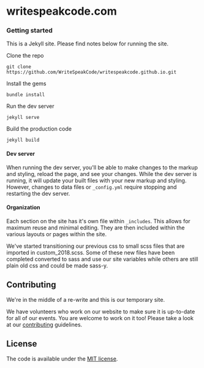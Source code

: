 # writespeakcode.com

### Getting started

This is a Jekyll site. Please find notes below for running the site.

Clone the repo
```
git clone https://github.com/WriteSpeakCode/writespeakcode.github.io.git
```

Install the gems
```
bundle install
```

Run the dev server
```
jekyll serve
```

Build the production code
```
jekyll build
```


#### Dev server
When running the dev server, you'll be able to make changes to the markup and styling, reload the page, and see your changes. While the dev server is running, it will update your built files with your new markup and styling. However, changes to data files or `_config.yml` require stopping and restarting the dev server.

#### Organization
Each section on the site has it's own file within `_includes`. This allows for maximum reuse and minimal editing. They are then included within the various layouts or pages within the site.

We've started transitioning our previous css to small scss files that are imported in custom_2018.scss. Some of these new files have been completed converted to sass and use our site variables while others are still plain old css and could be made sass-y.

## Contributing

We're in the middle of a re-write and this is our temporary site.

We have volunteers who work on our website to make sure it is up-to-date for all of our events. You are welcome to work on it too! Please take a look at our [contributing](CONTRIBUTE.md) guidelines.

## License

The code is available under the [MIT license](LICENSE).

